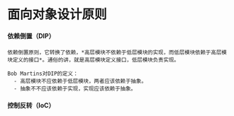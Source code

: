 # 面向对象设计原则


#### 依赖倒置（DIP）
    依赖倒置原则，它转换了依赖，*高层模块不依赖于低层模块的实现，而低层模块依赖于高层模块定义的接口*。通俗的讲，就是高层模块定义接口，低层模块负责实现。
      
```text
Bob Martins对DIP的定义：
  - 高层模块不应依赖于低层模块，两者应该依赖于抽象。
  - 抽象不不应该依赖于实现，实现应该依赖于抽象。 
```



  
  
#### 控制反转（IoC） 





 